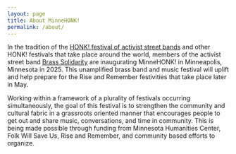```yaml
---
layout: page
title: About MinneHONK!
permalink: /about/
---
```


In the tradition of the [HONK! festival of activist street bands](https://honkfest.org) and other HONK! festivals that take place around the world, members of the activist street band [Brass Solidarity](https://brasssolidarity.com) are inaugurating MinneHONK! in Minneapolis, Minnesota in 2025. This unamplified brass band and music festival will uplift and help prepare for the Rise and Remember festivities that take place later in May.

Working within  a framework of a plurality of festivals occurring simultaneously, the goal of this festival is to strengthen the community and cultural fabric in  a grassroots oriented manner that encourages people to get out and share music, conversations, and time in community. This is being made possible through funding from Minnesota Humanities Center, Folk Will Save Us, Rise and Remember, and community based efforts to organize.

